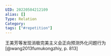 ```yaml
---
UID: 20220504212109
alias: []
Type: Relation
Category: 
tags: ["#repetition"]
---
```


王美芳等发现消极完美主义会正向预测外化问题行为 [@wang2013fumukongzhiy, p. 813]